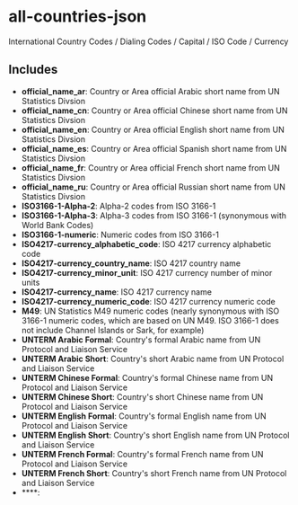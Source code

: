 # all-countries-json
International Country Codes / Dialing Codes / Capital / ISO Code / Currency 

## Includes

* **official_name_ar**: Country or Area official Arabic short name from UN Statistics Divsion
* **official_name_cn**: Country or Area official Chinese short name from UN Statistics Divsion
* **official_name_en**: Country or Area official English short name from UN Statistics Divsion
* **official_name_es**: Country or Area official Spanish short name from UN Statistics Divsion
* **official_name_fr**: Country or Area official French short name from UN Statistics Divsion
* **official_name_ru**: Country or Area official Russian short name from UN Statistics Divsion
* **ISO3166-1-Alpha-2**: Alpha-2 codes from ISO 3166-1
* **ISO3166-1-Alpha-3**: Alpha-3 codes from ISO 3166-1 (synonymous with World Bank Codes)
* **ISO3166-1-numeric**: Numeric codes from ISO 3166-1
* **ISO4217-currency_alphabetic_code**: ISO 4217 currency alphabetic code
* **ISO4217-currency_country_name**: ISO 4217 country name
* **ISO4217-currency_minor_unit**: ISO 4217 currency number of minor units
* **ISO4217-currency_name**: ISO 4217 currency name
* **ISO4217-currency_numeric_code**: ISO 4217 currency numeric code
* **M49**: UN Statistics M49 numeric codes (nearly synonymous with ISO 3166-1 numeric codes, which are based on UN M49. ISO 3166-1 does not include Channel Islands or Sark, for example)
* **UNTERM Arabic Formal**: Country's formal Arabic name from UN Protocol and Liaison Service
* **UNTERM Arabic Short**: Country's short Arabic name from UN Protocol and Liaison Service
* **UNTERM Chinese Formal**: Country's formal Chinese name from UN Protocol and Liaison Service
* **UNTERM Chinese Short**: Country's short Chinese name from UN Protocol and Liaison Service
* **UNTERM English Formal**: Country's formal English name from UN Protocol and Liaison Service
* **UNTERM English Short**: Country's short English name from UN Protocol and Liaison Service
* **UNTERM French Formal**: Country's formal French name from UN Protocol and Liaison Service
* **UNTERM French Short**: Country's short French name from UN Protocol and Liaison Service
* ****: 

